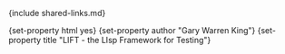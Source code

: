 {include shared-links.md}

{set-property html yes}
{set-property author "Gary Warren King"}
{set-property title "LIFT - the LIsp Framework for Testing"}

  [user-guide]: user-guide.html
  [Overview]: overview.html
  [FAQ]: faq.html

  [tarball]: http://common-lisp.net/project/lift/lift_latest.tar.gz
  [lift-changelog]: changelog.html
  [lift-cliki]: http://www.cliki.net/lift
  [lift-mailing-list]: http://common-lisp.net/cgi-bin/mailman/listinfo/lift-devel
  [lift-email]: mailto:lift-devel@common-lisp.net
  
  [SUnit]: http://www.sunit.com/
  [JUnit]: http://www.junit.com/
  

